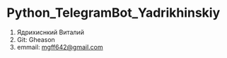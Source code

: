 # Python_TelegramBot_Yadrikhinskiy

1. Ядрихиснкий Виталий
2. Git: Gheason
3. emmail: mgff642@gmail.com
